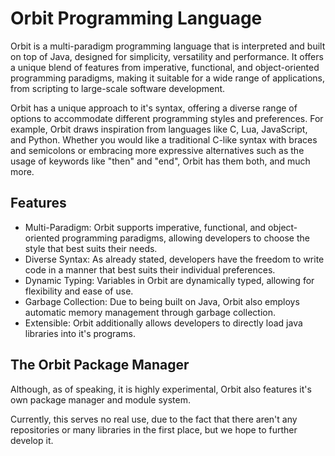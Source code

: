 # Orbit Programming Language
Orbit is a multi-paradigm programming language that is interpreted and built on top of Java, designed for simplicity, versatility and performance. It offers a unique blend of features from imperative, functional, and object-oriented programming paradigms, making it suitable for a wide range of applications, from scripting to large-scale software development.

Orbit has a unique approach to it's syntax, offering a diverse range of options to accommodate different programming styles and preferences. For example, Orbit draws inspiration from languages like C, Lua, JavaScript, and Python. Whether you would like a traditional C-like syntax with braces and semicolons or embracing more expressive alternatives such as the usage of keywords like "then" and "end", Orbit has them both, and much more.

## Features
- Multi-Paradigm: Orbit supports imperative, functional, and object-oriented programming paradigms, allowing developers to choose the style that best suits their needs.
- Diverse Syntax: As already stated, developers have the freedom to write code in a manner that best suits their individual preferences.
- Dynamic Typing: Variables in Orbit are dynamically typed, allowing for flexibility and ease of use.
- Garbage Collection: Due to being built on Java, Orbit also employs automatic memory management through garbage collection.
- Extensible: Orbit additionally allows developers to directly load java libraries into it's programs.

## The Orbit Package Manager
Although, as of speaking, it is highly experimental, Orbit also features it's own package manager and module system.

Currently, this serves no real use, due to the fact that there aren't any repositories or many libraries in the first place, but we hope to further develop it.

